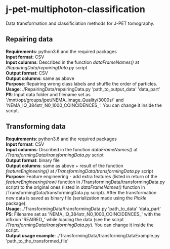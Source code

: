 # j-pet-multiphoton-classification
Data transformation and classificiation methods for J-PET tomography.

## Repairing data
**Requirements**: python3.6 and the required packages  
**Input format**: CSV  
**Input columns**: Described in the function *dataFrameNames()* at */RepairingData/repairingData.py* script  
**Output format**: CSV  
**Output columns**: same as above  
**Purpose**: Repairing wrong class labels and shuffle the order of particles.  
**Usage**: ./RepairingData/repairingData.py 'path_to_output_data' 'data_part'  
**PS**: Input data folder and filename set as '/mnt/opt/groups/jpet/NEMA_Image_Quality/3000s/' and 'NEMA_IQ_384str_N0_1000_COINCIDENCES_'.
You can change it inside the script.  

## Transforming data
**Requirements**: python3.6 and the required packages  
**Input format**: CSV  
**Input columns**: Discribed in the function *dataFrameNames()* at */TransformingData/transformingData.py* script  
**Output format**: binary file  
**Output columns**: same as above + result of the function *featureEngineering()* at */TransformingData/transformingData.py* script    
**Purpose**: Feature engineering - add extra features (listed in return of the *featureEngineering(row)* function in /TransformingData/transformingData.py script) to the original ones (listed in *dataFrameNames()* function in /TransformingData/transformingData.py script). After the transformation new data is saved as binary file (serialization made using the *Pickle* package).  
**Usage**: ./TransformingData/transformingData.py 'path_to_data' 'data_part'  
**PS**: Filename set as 'NEMA_IQ_384str_N0_1000_COINCIDENCES_' with the infixion 'REAIRED_' while loading the data (see the scirpt */TransformingData/transformingData.py*).
You can change it inside the script.  
**Output usage example**: ./TransformingData/transformingDataExample.py 'path_to_the_transformed_file'  
